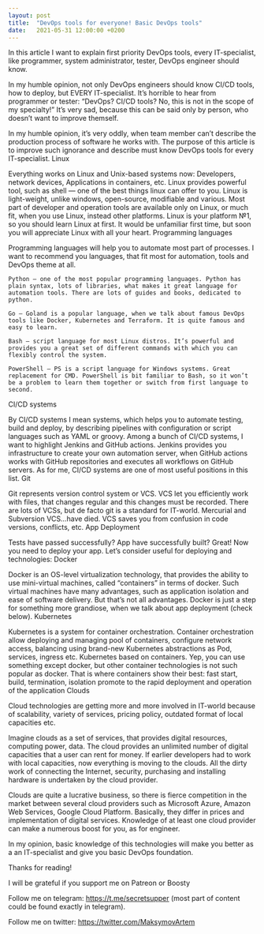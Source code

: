 ```yaml
---
layout: post
title:  "DevOps tools for everyone! Basic DevOps tools"
date:   2021-05-31 12:00:00 +0200
---
```


In this article I want to explain first priority DevOps tools, every IT-specialist, like programmer, system administrator, tester, DevOps engineer should know.

In my humble opinion, not only DevOps engineers should know CI/CD tools, how to deploy, but EVERY IT-specialist. It’s horrible to hear from programmer or tester: “DevOps? CI/CD tools? No, this is not in the scope of my specialty!”
It’s very sad, because this can be said only by person, who doesn’t want to
improve themself.

In my humble opinion, it’s very oddly, when team member can’t describe the production process of software he works with. The purpose of this article is to improve such ignorance and describe must know DevOps tools for every IT-specialist.
Linux

Everything works on Linux and Unix-based systems now: Developers, network devices, Applications in containers, etc. Linux provides powerful tool, such as shell — one of the best things linux can offer to you. Linux is light-weight, unlike windows, open-source, modifiable and various. Most part of developer and operation tools are available only on Linux, or much fit, when you use Linux, instead other platforms. Linux is your platform №1, so you should learn Linux at first. It would be unfamiliar first time, but soon you will appreciate Linux with all your heart.
Programming languages

Programming languages will help you to automate most part of processes. I want to recommend you languages, that fit most for automation, tools and DevOps theme at all.

    Python — one of the most popular programming languages. Python has plain syntax, lots of libraries, what makes it great language for automation tools. There are lots of guides and books, dedicated to python.

    Go — Goland is a popular language, when we talk about famous DevOps tools like Docker, Kubernetes and Terraform. It is quite famous and easy to learn.

    Bash — script language for most Linux distros. It’s powerful and provides you a great set of different commands with which you can flexibly control the system.

    PowerShell — PS is a script language for Windows systems. Great replacement for CMD. PowerShell is bit familiar to Bash, so it won’t be a problem to learn them together or switch from first language to second.

CI/CD systems

By CI/CD systems I mean systems, which helps you to automate testing, build and deploy, by describing pipelines with configuration or script languages such as YAML or groovy. Among a bunch of CI/CD systems, I want to highlight Jenkins and GitHub actions. Jenkins provides you infrastructure to create your own automation server, when GitHub actions works with GitHub repositories and executes all workflows on GitHub servers. As for me, CI/CD systems are one of most useful positions in this list.
Git

Git represents version control system or VCS. VCS let you efficiently work with files, that changes regular and this changes must be recorded. There are lots of VCSs, but de facto git is a standard for IT-world. Mercurial and Subversion VCS…have died. VCS saves you from confusion in code versions, conflicts, etc.
App Deployment

Tests have passed successfully? App have successfully built? Great! Now you need to deploy your app. Let’s consider useful for deploying and technologies:
Docker

Docker is an OS-level virtualization technology, that provides the ability to use mini-virtual machines, called “containers” in terms of docker. Such virtual machines have many advantages, such as application isolation and ease of software delivery. But that’s not all advantages. Docker is just a step for something more grandiose, when we talk about app deployment (check below).
Kubernetes

Kubernetes is a system for container orchestration. Container orchestration allow deploying and managing pool of containers, configure network access, balancing using brand-new Kubernetes abstractions as Pod, services, ingress etc. Kubernetes based on containers. Yep, you can use something except docker, but other container technologies is not such popular as docker. That is where containers show their best: fast start, build, termination, isolation promote to the rapid deployment and operation of the application
Clouds

Cloud technologies are getting more and more involved in IT-world because of scalability, variety of services, pricing policy, outdated format of local capacities etc.

Imagine clouds as a set of services, that provides digital resources, computing power, data. The cloud provides an unlimited number of digital capacities that a user can rent for money. If earlier developers had to work with local capacities, now everything is moving to the clouds. All the dirty work of connecting the Internet, security, purchasing and installing hardware is undertaken by the cloud provider.

Сlouds are quite a lucrative business, so there is fierce competition in the market between several cloud providers such as Microsoft Azure, Amazon Web Services, Google Cloud Platform. Basically, they differ in prices and implementation of digital services. Knowledge of at least one cloud provider can make a numerous boost for you, as for engineer.

In my opinion, basic knowledge of this technologies will make you better as a an IT-specialist and give you basic DevOps foundation.

Thanks for reading!

I will be grateful if you support me on Patreon or Boosty

Follow me on telegram: https://t.me/secretsupper (most part of content could be found exactly in telegram).

Follow me on twitter: https://twitter.com/MaksymovArtem